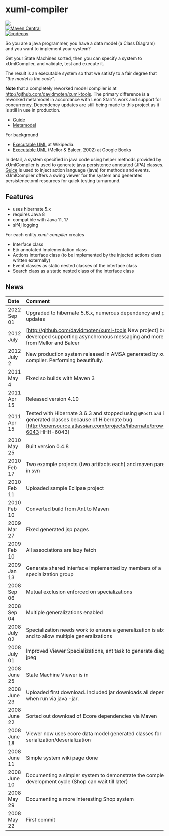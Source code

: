 # xuml-compiler
<a href="https://github.com/davidmoten/xuml-compiler/actions/workflows/ci.yml"><img src="https://github.com/davidmoten/xuml-compiler/actions/workflows/ci.yml/badge.svg"/></a><br/>
[![Maven Central](https://maven-badges.herokuapp.com/maven-central/com.github.davidmoten/xuml-compiler-runtime/badge.svg?style=flat)](https://maven-badges.herokuapp.com/maven-central/com.github.davidmoten/xuml-compiler)<br/>
[![codecov](https://codecov.io/gh/davidmoten/xuml-compiler/branch/master/graph/badge.svg)](https://codecov.io/gh/davidmoten/xuml-compiler)<br/>

So you are a java programmer, you have a data model (a Class Diagram) and you want to implement your system?

Get your State Machines sorted, then you can specify a system to xUmlCompiler, and validate, test and execute it.

The result is an executable system so that we satisfy to a fair degree that _"the model is the code"_.

**Note** that a completely reworked model compiler is at http://github.com/davidmoten/xuml-tools. The primary difference is a reworked metamodel in accordance with Leon Starr's work and support for concurrency. Dependency updates are still being made to this project as it is still in use in production.

* [Guide](src/docs/README.md)
* [Metamodel](src/docs/metamodel.md)

For background 
 * [Executable UML](http://en.wikipedia.org/wiki/Executable_UML) at Wikipedia.
 * [Executable UML](http://books.google.com.au/books?id=zBS0aWNjBqcC&printsec=frontcover&dq=mellor+balcer&sig=d0MsWNbJjscwjy4Uj1w6YZls-uc) (Mellor & Balcer, 2002) at Google Books

In detail, a system specified in java code using helper methods provided by xUmlCompiler is used to generate java persistence annotated (JPA) classes. [Guice](https://github.com/google/guice) is used to inject action language (java) for methods and events. xUmlCompiler offers a swing viewer for the system and generates persistence.xml resources for quick testing turnaround. 

## Features
* uses hibernate 5.x
* requires Java 8
* compatible with Java 11, 17
* slf4j logging

For each entity *xuml-compiler* creates
* Interface class
* Ejb annotated Implementation class
* Actions interface class (to be implemented by the injected actions class written externally)
* Event classes as static nested classes of the interface class
* Search class as a static nested class of the interface class

## News ##
| Date      | Comment     |
|:-----------|:-----------------------|
| 2022 Sep 01|  Upgraded to hibernate 5.6.x, numerous dependency and plugin updates |
| 2012 July|  [http://github.com/davidmoten/xuml-tools New project] being developed supporting asynchronous messaging and more features from Mellor and Balcer| 
| 2012 July 2| New production system released in AMSA generated by xuml-compiler. Performing beautifully.| 
| 2011 May 4| Fixed so builds with Maven 3| 
| 2011 Apr 15| Released version 4.10| 
| 2011 Apr 15| Tested with Hibernate 3.6.3 and stopped using `@PostLoad` in generated classes because of Hibernate bug [http://opensource.atlassian.com/projects/hibernate/browse/HHH-6043 HHH-6043]| 
| 2010 May 25| Built version 0.4.8| 
| 2010 Feb 17| Two example projects (two artifacts each) and maven parent build in svn| 
| 2010 Feb 11| Uploaded sample Eclipse project| 
| 2010 Feb 10| Converted build from Ant to Maven| 
| 2009 Mar 27| Fixed generated jsp pages| 
| 2009 Feb 10| All associations are lazy fetch| 
| 2009 Jan 13| Generate shared interface implemented by members of a specialization group| 
| 2008 Sep 06| Mutual exclusion enforced on specializations| 
| 2008 Sep 04| Multiple generalizations enabled| 
| 2008 July 02| Specialization needs work to ensure a generalization is abstract and to allow multiple generalizations| 
| 2008 July 01| Improved Viewer Specializations, ant task to generate diagrams as jpeg| 
| 2008 June 25| State Machine Viewer is in| 
| 2008 June 23| Uploaded first download. Included jar downloads all dependencies when run via java -jar.| 
| 2008 June 22| Sorted out download of Ecore dependencies via Maven| 
| 2008 June 18| Viewer now uses ecore data model generated classes for serialization/deserialization| 
| 2008 June 11| Simple system wiki page done| 
| 2008 June 10| Documenting a simpler system to demonstrate the complete development cycle (Shop can wait till later)| 
| 2008 May 29| Documenting a more interesting Shop system| 
| 2008 May 22| First commit| 






